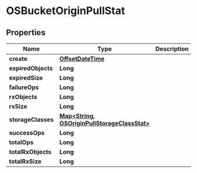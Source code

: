 # OSBucketOriginPullStat

## Properties
Name | Type | Description | Notes
------------ | ------------- | ------------- | -------------
**create** | [**OffsetDateTime**](OffsetDateTime.md) |  |  [optional]
**expiredObjects** | **Long** |  |  [optional]
**expiredSize** | **Long** |  |  [optional]
**failureOps** | **Long** |  |  [optional]
**rxObjects** | **Long** |  |  [optional]
**rxSize** | **Long** |  |  [optional]
**storageClasses** | [**Map&lt;String, OSOriginPullStorageClassStat&gt;**](OSOriginPullStorageClassStat.md) |  |  [optional]
**successOps** | **Long** |  |  [optional]
**totalOps** | **Long** |  |  [optional]
**totalRxObjects** | **Long** |  |  [optional]
**totalRxSize** | **Long** |  |  [optional]
